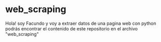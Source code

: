 # web_scraping
Hola! soy Facundo y voy a extraer datos de una pagina web con python
podrás encontrar el contenido de este repositorio en el archivo "web_scraping"
